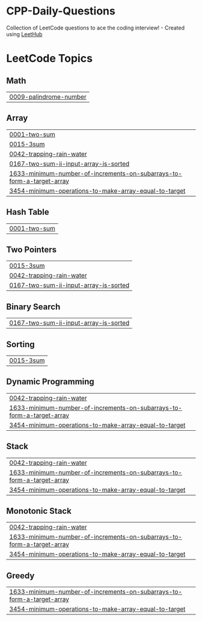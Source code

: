 # CPP-Daily-Questions
Collection of LeetCode questions to ace the coding interview! - Created using [LeetHub](https://github.com/QasimWani/LeetHub)

<!---LeetCode Topics Start-->
# LeetCode Topics
## Math
|  |
| ------- |
| [0009-palindrome-number](https://github.com/TARANPREETKAUR18/CPP-Daily-Questions/tree/master/0009-palindrome-number) |
## Array
|  |
| ------- |
| [0001-two-sum](https://github.com/TARANPREETKAUR18/CPP-Daily-Questions/tree/master/0001-two-sum) |
| [0015-3sum](https://github.com/TARANPREETKAUR18/CPP-Daily-Questions/tree/master/0015-3sum) |
| [0042-trapping-rain-water](https://github.com/TARANPREETKAUR18/CPP-Daily-Questions/tree/master/0042-trapping-rain-water) |
| [0167-two-sum-ii-input-array-is-sorted](https://github.com/TARANPREETKAUR18/CPP-Daily-Questions/tree/master/0167-two-sum-ii-input-array-is-sorted) |
| [1633-minimum-number-of-increments-on-subarrays-to-form-a-target-array](https://github.com/TARANPREETKAUR18/CPP-Daily-Questions/tree/master/1633-minimum-number-of-increments-on-subarrays-to-form-a-target-array) |
| [3454-minimum-operations-to-make-array-equal-to-target](https://github.com/TARANPREETKAUR18/CPP-Daily-Questions/tree/master/3454-minimum-operations-to-make-array-equal-to-target) |
## Hash Table
|  |
| ------- |
| [0001-two-sum](https://github.com/TARANPREETKAUR18/CPP-Daily-Questions/tree/master/0001-two-sum) |
## Two Pointers
|  |
| ------- |
| [0015-3sum](https://github.com/TARANPREETKAUR18/CPP-Daily-Questions/tree/master/0015-3sum) |
| [0042-trapping-rain-water](https://github.com/TARANPREETKAUR18/CPP-Daily-Questions/tree/master/0042-trapping-rain-water) |
| [0167-two-sum-ii-input-array-is-sorted](https://github.com/TARANPREETKAUR18/CPP-Daily-Questions/tree/master/0167-two-sum-ii-input-array-is-sorted) |
## Binary Search
|  |
| ------- |
| [0167-two-sum-ii-input-array-is-sorted](https://github.com/TARANPREETKAUR18/CPP-Daily-Questions/tree/master/0167-two-sum-ii-input-array-is-sorted) |
## Sorting
|  |
| ------- |
| [0015-3sum](https://github.com/TARANPREETKAUR18/CPP-Daily-Questions/tree/master/0015-3sum) |
## Dynamic Programming
|  |
| ------- |
| [0042-trapping-rain-water](https://github.com/TARANPREETKAUR18/CPP-Daily-Questions/tree/master/0042-trapping-rain-water) |
| [1633-minimum-number-of-increments-on-subarrays-to-form-a-target-array](https://github.com/TARANPREETKAUR18/CPP-Daily-Questions/tree/master/1633-minimum-number-of-increments-on-subarrays-to-form-a-target-array) |
| [3454-minimum-operations-to-make-array-equal-to-target](https://github.com/TARANPREETKAUR18/CPP-Daily-Questions/tree/master/3454-minimum-operations-to-make-array-equal-to-target) |
## Stack
|  |
| ------- |
| [0042-trapping-rain-water](https://github.com/TARANPREETKAUR18/CPP-Daily-Questions/tree/master/0042-trapping-rain-water) |
| [1633-minimum-number-of-increments-on-subarrays-to-form-a-target-array](https://github.com/TARANPREETKAUR18/CPP-Daily-Questions/tree/master/1633-minimum-number-of-increments-on-subarrays-to-form-a-target-array) |
| [3454-minimum-operations-to-make-array-equal-to-target](https://github.com/TARANPREETKAUR18/CPP-Daily-Questions/tree/master/3454-minimum-operations-to-make-array-equal-to-target) |
## Monotonic Stack
|  |
| ------- |
| [0042-trapping-rain-water](https://github.com/TARANPREETKAUR18/CPP-Daily-Questions/tree/master/0042-trapping-rain-water) |
| [1633-minimum-number-of-increments-on-subarrays-to-form-a-target-array](https://github.com/TARANPREETKAUR18/CPP-Daily-Questions/tree/master/1633-minimum-number-of-increments-on-subarrays-to-form-a-target-array) |
| [3454-minimum-operations-to-make-array-equal-to-target](https://github.com/TARANPREETKAUR18/CPP-Daily-Questions/tree/master/3454-minimum-operations-to-make-array-equal-to-target) |
## Greedy
|  |
| ------- |
| [1633-minimum-number-of-increments-on-subarrays-to-form-a-target-array](https://github.com/TARANPREETKAUR18/CPP-Daily-Questions/tree/master/1633-minimum-number-of-increments-on-subarrays-to-form-a-target-array) |
| [3454-minimum-operations-to-make-array-equal-to-target](https://github.com/TARANPREETKAUR18/CPP-Daily-Questions/tree/master/3454-minimum-operations-to-make-array-equal-to-target) |
<!---LeetCode Topics End-->